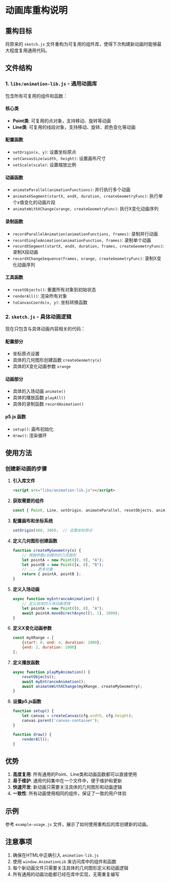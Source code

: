 # 动画库重构说明

## 重构目标
将原来的 `sketch.js` 文件重构为可复用的组件库，使得下次构建新动画时能够最大程度复用通用代码。

## 文件结构

### 1. `libs/animation-lib.js` - 通用动画库
包含所有可复用的组件和函数：

#### 核心类
- **Point类**: 可复用的点对象，支持移动、旋转等动画
- **Line类**: 可复用的线段对象，支持移动、旋转、颜色变化等动画

#### 配置函数
- `setOrigin(x, y)`: 设置坐标原点
- `setCanvasSize(width, height)`: 设置画布尺寸
- `setScale(scale)`: 设置缩放比例

#### 动画函数
- `animateParallel(animationFunctions)`: 并行执行多个动画
- `animateXSegment(startX, endX, duration, createGeometryFunc)`: 执行单个x值变化的动画片段
- `animateWithXChange(xrange, createGeometryFunc)`: 执行X变化动画序列

#### 录制函数
- `recordParallelAnimation(animationFunctions, frames)`: 录制并行动画
- `recordSingleAnimation(animationFunction, frames)`: 录制单个动画
- `recordXSegment(startX, endX, duration, frames, createGeometryFunc)`: 录制X段动画
- `recordXChangeSequence(frames, xrange, createGeometryFunc)`: 录制X变化动画序列

#### 工具函数
- `resetObjects()`: 重置所有对象到初始状态
- `renderAll()`: 渲染所有对象
- `toCanvasCoords(x, y)`: 坐标转换函数

### 2. `sketch.js` - 具体动画逻辑
现在只包含与具体动画内容相关的代码：

#### 配置部分
- 坐标原点设置
- 具体的几何图形创建函数 `createGeometry(x)`
- 具体的X变化动画参数 `xrange`

#### 动画部分
- 具体的入场动画 `animate()`
- 具体的播放函数 `playAll()`
- 具体的录制函数 `recordAnimation()`

#### p5.js 函数
- `setup()`: 画布初始化
- `draw()`: 渲染循环

## 使用方法

### 创建新动画的步骤

1. **引入库文件**
   ```html
   <script src="libs/animation-lib.js"></script>
   ```

2. **获取需要的组件**
   ```javascript
   const { Point, Line, setOrigin, animateParallel, resetObjects, animateWithXChange, renderAll } = window.AnimationLib;
   ```

3. **配置画布和坐标系统**
   ```javascript
   setOrigin(400, 300);  // 设置坐标原点
   ```

4. **定义几何图形创建函数**
   ```javascript
   function createMyGeometry(x) {
       // 根据参数x创建你的几何图形
       let pointA = new Point([0, 0], "A");
       let pointB = new Point([x, 0], "B");
       // ... 更多对象
       return { pointA, pointB };
   }
   ```

5. **定义入场动画**
   ```javascript
   async function myEntranceAnimation() {
       // 定义具体的入场动画逻辑
       let pointA = new Point([0, 0], "A");
       await pointA.moveDirectAsync([1, 1], 1000);
   }
   ```

6. **定义X变化动画参数**
   ```javascript
   const myXRange = [
       {start: 0, end: 4, duration: 2000},
       {end: 2, duration: 1000}
   ];
   ```

7. **定义播放函数**
   ```javascript
   async function playMyAnimation() {
       resetObjects();
       await myEntranceAnimation();
       await animateWithXChange(myXRange, createMyGeometry);
   }
   ```

8. **设置p5.js函数**
   ```javascript
   function setup() {
       let canvas = createCanvas(cfg.width, cfg.height);
       canvas.parent('canvas-container');
   }
   
   function draw() {
       renderAll();
   }
   ```

## 优势

1. **高度复用**: 所有通用的Point、Line类和动画函数都可以直接使用
2. **易于维护**: 通用代码集中在一个文件中，便于维护和更新
3. **快速开发**: 新动画只需要关注具体的几何图形和动画逻辑
4. **一致性**: 所有动画使用相同的组件，保证了一致的用户体验

## 示例

参考 `example-usage.js` 文件，展示了如何使用重构后的库创建新的动画。

## 注意事项

1. 确保在HTML中正确引入 `animation-lib.js`
2. 使用 `window.AnimationLib` 来访问库中的组件和函数
3. 每个新动画文件只需要关注具体的几何图形定义和动画逻辑
4. 所有通用的动画功能都已经在库中实现，无需重复编写 